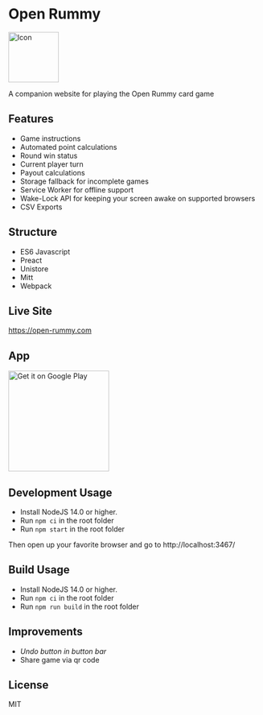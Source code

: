 # Open Rummy

<img alt='Icon' width='100' src='https://user-images.githubusercontent.com/7496187/113696599-81358900-96d2-11eb-8bd6-94244145b85d.png'/>

A companion website for playing the Open Rummy card game

## Features
- Game instructions
- Automated point calculations
- Round win status
- Current player turn
- Payout calculations
- Storage fallback for incomplete games
- Service Worker for offline support
- Wake-Lock API for keeping your screen awake on supported browsers
- CSV Exports

## Structure
- ES6 Javascript
- Preact
- Unistore
- Mitt
- Webpack

## Live Site
https://open-rummy.com

## App
<a href='https://play.google.com/store/apps/details?id=com.open_rummy.twa&pcampaignid=pcampaignidMKT-Other-global-all-co-prtnr-py-PartBadge-Mar2515-1'><img alt='Get it on Google Play' width='200' src='https://play.google.com/intl/en_us/badges/static/images/badges/en_badge_web_generic.png'/></a>

## Development Usage
- Install NodeJS 14.0 or higher.
- Run `npm ci` in the root folder
- Run `npm start` in the root folder

Then open up your favorite browser and go to http://localhost:3467/

## Build Usage
- Install NodeJS 14.0 or higher.
- Run `npm ci` in the root folder
- Run `npm run build` in the root folder

## Improvements
- *Undo button in button bar*
- Share game via qr code

## License

MIT
